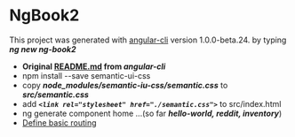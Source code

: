 # NgBook2

This project was generated with [angular-cli](https://github.com/angular/angular-cli) version 1.0.0-beta.24. by typing ***ng new ng-book2***

* **Original [README.md](./docu/README.md) from ***angular-cli*****
* npm install --save semantic-ui-css
* copy ***node_modules/semantic-iu-css/semantic.css*** to ***src/semantic.css***
* add ***```<link rel="stylesheet" href="./semantic.css">```*** to src/index.html
* ng generate component home ...(so far ***hello-world, reddit, inventory***)
* [Define basic routing](./docu/routing.md)

 